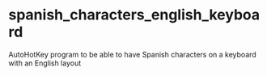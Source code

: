 # spanish_characters_english_keyboard
AutoHotKey program to be able to have Spanish characters on a keyboard with an English layout
